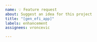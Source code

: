 ```yaml
---
name: 💡 Feature request
about: Suggest an idea for this project
title: "[gen_efi_app]"
labels: enhancement
assignees: vroncevic

---
```



